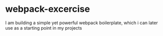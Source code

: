 # webpack-excercise
I am building a simple yet powerful webpack boilerplate, which i can later use as a starting point in my projects

